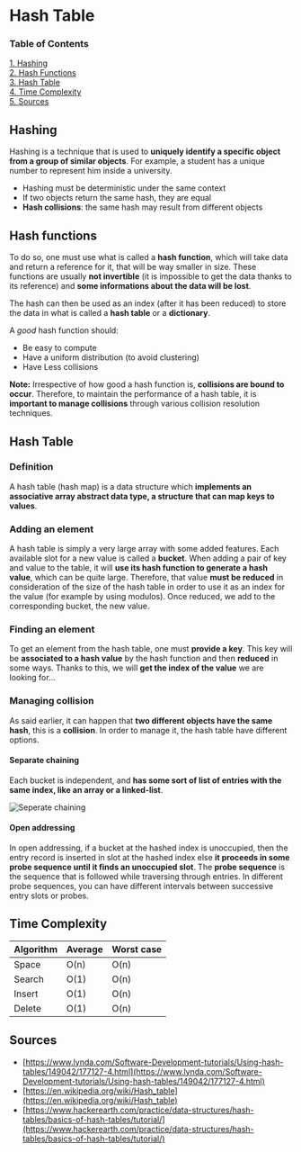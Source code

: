 # Hash Table

### Table of Contents

[1. Hashing](#hash)  
[2. Hash Functions](#functions)  
[3. Hash Table](#table)  
[4. Time Complexity](#time-complexity)  
[5. Sources](#sources)

<a name="hash"></a>

## Hashing

Hashing is a technique that is used to **uniquely identify a specific object from a group of similar objects**. For example, a student has a unique number to represent him inside a university.

* Hashing must be deterministic under the same context
* If two objects return the same hash, they are equal
* **Hash collisions**: the same hash may result from different objects

<a name="functions"></a>

## Hash functions

To do so, one must use what is called a **hash function**, which will take data and return a reference for it, that will be way smaller in size. These functions are usually **not invertible** (it is impossible to get the data thanks to its reference) and **some informations about the data will be lost**.

The hash can then be used as an index (after it has been reduced) to store the data in what is called a **hash table** or a **dictionary**.

A *good* hash function should:

* Be easy to compute
* Have a uniform distribution (to avoid clustering)
* Have Less collisions

**Note:** Irrespective of how good a hash function is, **collisions are bound to occur**. Therefore, to maintain the performance of a hash table, it is **important to manage collisions** through various collision resolution techniques.

<a name="table"></a>

## Hash Table

### Definition

A hash table (hash map) is a data structure which **implements an associative array abstract data type, a structure that can map keys to values**.

### Adding an element

A hash table is simply a very large array with some added features. Each available slot for a new value is called a **bucket**. When adding a pair of key and value to the table, it will **use its hash function to generate a hash value**, which can be quite large. Therefore, that value **must be reduced** in consideration of the size of the hash table in order to use it as an index for the value (for example by using modulos). Once reduced, we add to the corresponding bucket, the new value.

### Finding an element

To get an element from the hash table, one must **provide a key**. This key will be **associated to a hash value** by the hash function and then **reduced** in some ways. Thanks to this, we will **get the index of the value** we are looking for...

### Managing collision

As said earlier, it can happen that **two different objects have the same hash**, this is a **collision**. In order to manage it, the hash table have different options.

#### Separate chaining

Each bucket is independent, and **has some sort of list of entries with the same index, like an array or a linked-list**.

![Seperate chaining](https://he-s3.s3.amazonaws.com/media/uploads/0e2c706.png)

#### Open addressing

In open addressing, if a bucket at the hashed index is unoccupied, then the entry record is inserted in slot at the hashed index else **it proceeds in some probe sequence until it finds an unoccupied slot**. The **probe sequence** is the sequence that is followed while traversing through entries. In different probe sequences, you can have different intervals between successive entry slots or probes.

## Time Complexity

Algorithm |	Average | Worst case |
--- | --- | --- |
Space |		O(n) |	O(n) |
Search 	|	O(1) |	O(n) |
Insert 	|	O(1) | O(n) |
Delete 	|	O(1) | O(n) |

## Sources

* [https://www.lynda.com/Software-Development-tutorials/Using-hash-tables/149042/177127-4.html](https://www.lynda.com/Software-Development-tutorials/Using-hash-tables/149042/177127-4.html)
* [https://en.wikipedia.org/wiki/Hash_table](https://en.wikipedia.org/wiki/Hash_table)
* [https://www.hackerearth.com/practice/data-structures/hash-tables/basics-of-hash-tables/tutorial/](https://www.hackerearth.com/practice/data-structures/hash-tables/basics-of-hash-tables/tutorial/)
